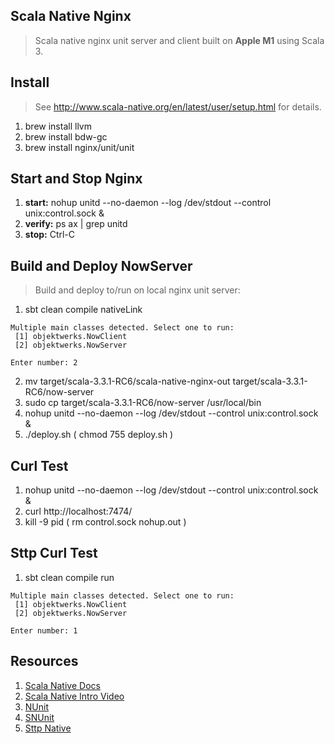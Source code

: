 Scala Native Nginx
------------------
>Scala native nginx unit server and client built on **Apple M1** using Scala 3.

Install
-------
>See http://www.scala-native.org/en/latest/user/setup.html for details.
1. brew install llvm
2. brew install bdw-gc
3. brew install nginx/unit/unit

Start and Stop Nginx
--------------------
1. **start:** nohup unitd --no-daemon --log /dev/stdout --control unix:control.sock &
2. **verify:** ps ax | grep unitd
3. **stop:** Ctrl-C

Build and Deploy NowServer
--------------------------
>Build and deploy to/run on local nginx unit server:
1. sbt clean compile nativeLink
```
Multiple main classes detected. Select one to run:
 [1] objektwerks.NowClient
 [2] objektwerks.NowServer

Enter number: 2
```
2. mv target/scala-3.3.1-RC6/scala-native-nginx-out target/scala-3.3.1-RC6/now-server
3. sudo cp target/scala-3.3.1-RC6/now-server /usr/local/bin
4. nohup unitd --no-daemon --log /dev/stdout --control unix:control.sock &
5. ./deploy.sh  ( chmod 755 deploy.sh )

Curl Test
---------
1. nohup unitd --no-daemon --log /dev/stdout --control unix:control.sock &
2. curl http://localhost:7474/
3. kill -9 pid ( rm control.sock nohup.out )

Sttp Curl Test
--------------
1. sbt clean compile run
```
Multiple main classes detected. Select one to run:
 [1] objektwerks.NowClient
 [2] objektwerks.NowServer

Enter number: 1
```

Resources
---------
1. [Scala Native Docs](http://www.scala-native.org/en/latest/index.html)
2. [Scala Native Intro Video](https://www.youtube.com/watch?v=u2CnE-sRdBw)
3. [NUnit](http://unit.nginx.org)
4. [SNUnit](https://github.com/lolgab/snunit)
5. [Sttp Native](https://softwaremill.com/scala-native-sttp-toolkit/)